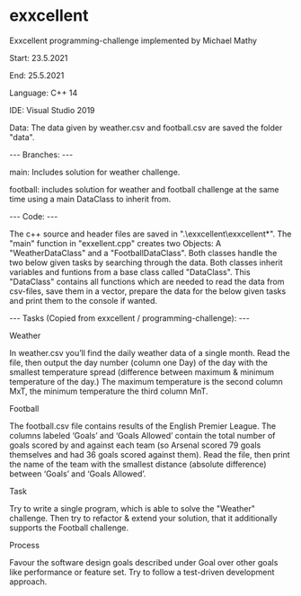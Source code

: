 # exxcellent
Exxcellent programming-challenge implemented by Michael Mathy

Start: 23.5.2021

End: 25.5.2021

Language: C++ 14

IDE: Visual Studio 2019

Data: The data given by weather.csv and football.csv are saved the folder "data".

--- Branches: --- 

main: Includes solution for weather challenge. 

football: includes solution for weather and football challenge at the same time using a main DataClass to inherit from.


--- Code: --- 


The c++ source and header files are saved in ".\exxcellent\exxcellent\*". The "main" function in "exxellent.cpp" creates two Objects: A "WeatherDataClass" and a "FootballDataClass". Both classes handle the two below given tasks by searching through the data. Both classes inherit variables and funtions from a base class called "DataClass". This "DataClass" contains all functions which are needed to read the data from csv-files, save them in a vector, prepare the data for the below given tasks and print them to the console if wanted.



--- Tasks (Copied from exxcellent / programming-challenge): ---


Weather

In weather.csv you’ll find the daily weather data of a single month. Read the file, then output the day number (column one Day) of the day with the smallest temperature spread (difference between maximum & minimum temperature of the day.) The maximum temperature is the second column MxT, the minimum temperature the third column MnT.

Football

The football.csv file contains results of the English Premier League. The columns labeled ‘Goals’ and ‘Goals Allowed’ contain the total number of goals scored by and against each team (so Arsenal scored 79 goals themselves and had 36 goals scored against them). Read the file, then print the name of the team with the smallest distance (absolute difference) between ‘Goals’ and ‘Goals Allowed’.

Task

Try to write a single program, which is able to solve the "Weather" challenge. Then try to refactor & extend your solution, that it additionally supports the Football challenge.

Process

Favour the software design goals described under Goal over other goals like performance or feature set. Try to follow a test-driven development approach.
